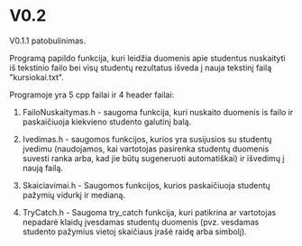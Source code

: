 # V0.2
V0.1.1 patobulinimas.

Programą papildo funkcija, kuri leidžia duomenis apie studentus nuskaityti iš tekstinio failo bei visų studentų rezultatus išveda į nauja tekstinį failą "kursiokai.txt".

Programoje yra 5 cpp failai ir 4 header failai:

1. FailoNuskaitymas.h - saugoma funkcija, kuri nuskaito duomenis is failo ir paskaičiuoja kiekvieno studento galutinį balą.

2. Ivedimas.h - saugomos funkcijos, kurios yra susijusios su studentų įvedimu (naudojamos, kai vartotojas pasirenka studentų duomenis suvesti ranka arba, kad jie būtų sugeneruoti automatiškai) ir išvedimų į naują failą.

3. Skaiciavimai.h - Saugomos funkcijos, kurios paskaičiuoja studentų pažymių vidurkį ir medianą.

4. TryCatch.h - Saugoma try_catch funkcija, kuri patikrina ar vartotojas nepadarė klaidų įvesdamas studentų duomenis (pvz. vesdamas studento pažymius vietoj skaičiaus įrašė raidę arba simbolį).
